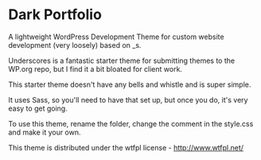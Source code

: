 Dark Portfolio
================

A lightweight WordPress Development Theme for custom website development (very loosely) based on _s.

Underscores is a fantastic starter theme for submitting themes to the WP.org repo, but I find it a bit bloated for client work. 

This starter theme doesn't have any bells and whistle and is super simple.

It uses Sass, so you'll need to have that set up, but once you do, it's very easy to get going.

To use this theme, rename the folder, change the comment in the style.css and make it your own.

This theme is distributed under the wtfpl license - http://www.wtfpl.net/




